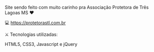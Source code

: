Site sendo feito com muito carinho pra Associação Protetora de Três Lagoas MS ❤️

💻 https://protetorastl.com.br

⚔️ Tecnologias utilizadas:

HTML5, CSS3, Javascript e jQuery